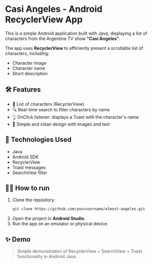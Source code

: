 
# Casi Angeles - Android RecyclerView App

This is a simple Android application built with Java, displaying a list of characters from the Argentine TV show **"Casi Ángeles"**.

The app uses **RecyclerView** to efficiently present a scrollable list of characters, including:
- Character image
- Character name
- Short description

## 🛠️ Features
- 📝 List of characters (RecyclerView)
- 🔍 Real-time search to filter characters by name
- 👆 OnClick listener: displays a Toast with the character's name
- 🎨 Simple and clean design with images and text

## 🧰 Technologies Used
- Java
- Android SDK
- RecyclerView
- Toast messages
- SearchView filter

## 🧑‍💻 How to run
1. Clone the repository:
    ```bash
    git clone https://github.com/yourusername/almost-angeles.git
    ```
2. Open the project in **Android Studio**.
3. Run the app on an emulator or physical device.

## ✨ Demo
> Simple demonstration of RecyclerView + SearchView + Toast functionality in Android Java.
